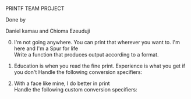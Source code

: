 PRINTF TEAM PROJECT

Done by

Daniel kamau and Chioma Ezeuduji

0. I'm not going anywhere. You can print that wherever you want to. I'm here and I'm a Spur for life                                                                    
Write a function that produces output according to a format.                                                                                                          
                                                                                    
1. Education is when you read the fine print. Experience is what you get if you don't
 Handle the following conversion specifiers:

2. With a face like mine, I do better in print                                      
Handle the following custom conversion specifiers:   

